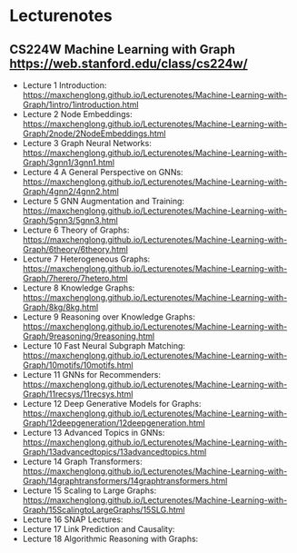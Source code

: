 # Lecturenotes
## CS224W Machine Learning with Graph https://web.stanford.edu/class/cs224w/
- Lecture 1 Introduction: https://maxchenglong.github.io/Lecturenotes/Machine-Learning-with-Graph/1intro/1introduction.html
- Lecture 2 Node Embeddings: https://maxchenglong.github.io/Lecturenotes/Machine-Learning-with-Graph/2node/2NodeEmbeddings.html
- Lecture 3 Graph Neural Networks: https://maxchenglong.github.io/Lecturenotes/Machine-Learning-with-Graph/3gnn1/3gnn1.html
- Lecture 4 A General Perspective on GNNs: https://maxchenglong.github.io/Lecturenotes/Machine-Learning-with-Graph/4gnn2/4gnn2.html
- Lecture 5 GNN Augmentation and Training: https://maxchenglong.github.io/Lecturenotes/Machine-Learning-with-Graph/5gnn3/5gnn3.html
- Lecture 6 Theory of Graphs: https://maxchenglong.github.io/Lecturenotes/Machine-Learning-with-Graph/6theory/6theory.html
- Lecture 7 Heterogeneous Graphs: https://maxchenglong.github.io/Lecturenotes/Machine-Learning-with-Graph/7herero/7hetero.html
- Lecture 8 Knowledge Graphs: https://maxchenglong.github.io/Lecturenotes/Machine-Learning-with-Graph/8kg/8kg.html
- Lecture 9 Reasoning over Knowledge Graphs: https://maxchenglong.github.io/Lecturenotes/Machine-Learning-with-Graph/9reasoning/9reasoning.html
- Lecture 10 Fast Neural Subgraph Matching: https://maxchenglong.github.io/Lecturenotes/Machine-Learning-with-Graph/10motifs/10motifs.html
- Lecture 11 GNNs for Recommenders: https://maxchenglong.github.io/Lecturenotes/Machine-Learning-with-Graph/11recsys/11recsys.html
- Lecture 12 Deep Generative Models for Graphs: https://maxchenglong.github.io/Lecturenotes/Machine-Learning-with-Graph/12deepgeneration/12deepgeneration.html
- Lecture 13 Advanced Topics in GNNs: https://maxchenglong.github.io/Lecturenotes/Machine-Learning-with-Graph/13advancedtopics/13advancedtopics.html
- Lecture 14 Graph Transformers: https://maxchenglong.github.io/Lecturenotes/Machine-Learning-with-Graph/14graphtransformers/14graphtransformers.html
- Lecture 15 Scaling to Large Graphs: https://maxchenglong.github.io/Lecturenotes/Machine-Learning-with-Graph/15ScalingtoLargeGraphs/15SLG.html
- Lecture 16 SNAP Lectures:
- Lecture 17 Link Prediction and Causality:
- Lecture 18 Algorithmic Reasoning with Graphs: 
